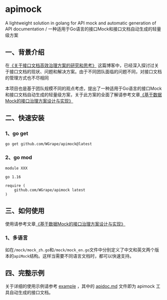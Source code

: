 # apimock
A lightweight solution in golang for API mock and automatic generation of API documentation / 一种适用于Go语言的接口Mock和接口文档自动生成的轻量级方案

## 一、背景介绍
在[《关于接口文档高效治理方案的研究和思考》](https://github.com/WGrape/Blog/issues/229) 这篇博客中，已经深入探讨过关于接口文档的现状、问题和解决方案。由于不同团队面临的问题不同，对接口文档的管理方式也不尽相同

本项目也是基于团队规模不同的观点考虑，提出了一种适用于Go语言的接口Mock和接口文档自动生成的轻量级方案，关于此方案的全面了解请参考文章[《基于数据Mock的接口治理方案设计与实现》](https://github.com/WGrape/Blog/issues/233)

## 二、快速安装

### 1、go get

```
go get github.com/WGrape/apimock@latest
```

### 2、go mod

```
module XXX

go 1.16

require (
    github.com/WGrape/apimock latest
)
```

## 三、如何使用
使用请参考文章[《基于数据Mock的接口治理方案设计与实现》](https://github.com/WGrape/Blog/issues/233)

### 1、多语言

如在```/mock/mock_zh.go```和```/mock/mock_en.go```文件中分别定义了中文和英文两个版本的```apiMock```结构。这样当需要不同语言文档时，都可以快速支持。

## 四、完整示例
关于详细的使用示例请参考 [example](./example) ，其中的 [apidoc.md](./example/apidoc.md) 文件即为 apimock 工具自动生成的接口文档。
